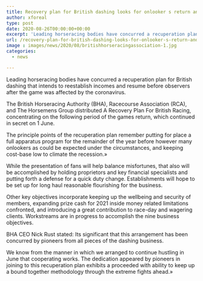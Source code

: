 ```yaml
---
title: Recovery plan for British dashing looks for onlooker s return and income boost
author: xforeal 
type: post
date: 2020-08-26T00:00:00+00:00
excerpt: 'Leading horseracing bodies have concurred a recuperation plan for British dashing that intends to reestablish incomes and resume before observers after the game was affected by the coronavirus '
url: /recovery-plan-for-british-dashing-looks-for-onlooker-s-return-and-income-boost/
image : images/news/2020/08/britishhorseracingassociation-1.jpg
categories:
  - news

---
```

Leading horseracing bodies have concurred a recuperation plan for British dashing that intends to reestablish incomes and resume before observers after the game was affected by the coronavirus. 

The British Horseracing Authority (BHA), Racecourse Association (RCA), and The Horsemens Group distributed A Recovery Plan For British Racing, concentrating on the following period of the games return, which continued in secret on 1 June. 

The principle points of the recuperation plan remember putting for place a full apparatus program for the remainder of the year before however many onlookers as could be expected under the circumstances, and keeping cost-base low to climate the recession.&#187; 

While the presentation of fans will help balance misfortunes, that also will be accomplished by holding proprietors and key financial specialists and putting forth a defense for a quick duty change. Establishments will hope to be set up for long haul reasonable flourishing for the business. 

Other key objectives incorporate keeping up the wellbeing and security of members, expanding prize cash for 2021 inside money related limitations confronted, and introducing a great contribution to race-day and wagering clients. Workstreams are in progress to accomplish the nine business objectives. 

BHA CEO Nick Rust stated: Its significant that this arrangement has been concurred by pioneers from all pieces of the dashing business. 

We know from the manner in which we arranged to continue hustling in June that cooperating works. The dedication appeared by pioneers in joining to this recuperation plan exhibits a proceeded with ability to keep up a bound together methodology through the extreme fights ahead.&#187;